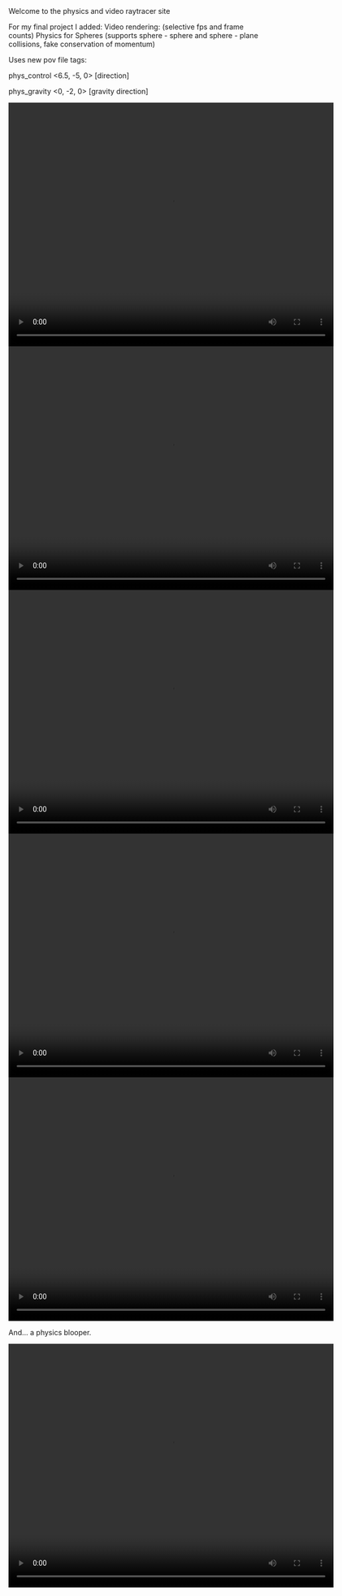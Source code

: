 <!DOCTYPE html> 
<html> 
<head>Welcome to the physics and video raytracer site
<p>For my final project I added:
Video rendering: (selective fps and frame counts)
Physics for Spheres (supports sphere - sphere and sphere - plane collisions, fake conservation of momentum)

<p>Uses new pov file tags:
<p>phys_control <6.5, -5, 0> [direction]
<p>phys_gravity <0, -2, 0> [gravity direction]
</p></head>

<body> 
<video width="640" height="480" controls>
  <source src="0-1.m4v" type="video/mp4">
  Your browser does not support HTML5 video.
</video>
<video width="640" height="480" controls>
  <source src="1F-1.m4v" type="video/mp4">
  Your browser does not support HTML5 video.
</video>
<video width="640" height="480" controls>
  <source src="2F-1.m4v" type="video/mp4">
  Your browser does not support HTML5 video.
</video>
<video width="640" height="480" controls>
  <source src="3F-1.m4v" type="video/mp4">
  Your browser does not support HTML5 video.
</video>
<video width="640" height="480" controls>
  <source src="4F-1.m4v" type="video/mp4">
  Your browser does not support HTML5 video.
</video>

<p>And... a physics blooper.</p>

<video width="640" height="480" controls>
  <source src="broke.mp4" type="video/mp4">
  Your browser does not support HTML5 video.
</video>

</body> 
</html>
